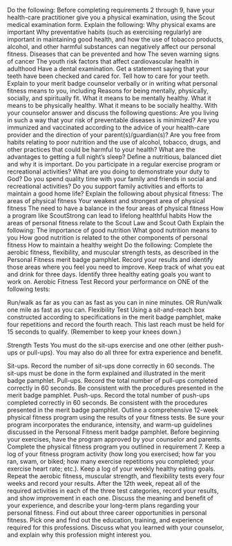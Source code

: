 
Do the following:
Before completing requirements 2 through 9, have your health-care practitioner give you a physical examination, using the Scout medical examination form. Explain the following:
Why physical exams are important
Why preventative habits (such as exercising regularly) are important in maintaining good health, and how the use of tobacco products, alcohol, and other harmful substances can negatively affect our personal fitness.
Diseases that can be prevented and how
The seven warning signs of cancer
The youth risk factors that affect cardiovascular health in adulthood
Have a dental examination. Get a statement saying that your teeth have been checked and cared for. Tell how to care for your teeth.
Explain to your merit badge counselor verbally or in writing what personal fitness means to you, including
Reasons for being mentally, physically, socially, and spiritually fit.
What it means to be mentally healthy.
What it means to be physically healthy.
What it means to be socially healthy.
With your counselor answer and discuss the following questions:
Are you living in such a way that your risk of preventable diseases is minimized?
Are you immunized and vaccinated according to the advice of your health-care provider and the direction of your parent(s)/guardian(s)?
Are you free from habits relating to poor nutrition and the use of alcohol, tobacco, drugs, and other practices that could be harmful to your health?
What are the advantages to getting a full night’s sleep?
Define a nutritious, balanced diet and why it is important.
Do you participate in a regular exercise program or recreational activities?
What are you doing to demonstrate your duty to God?
Do you spend quality time with your family and friends in social and recreational activities?
Do you support family activities and efforts to maintain a good home life?
Explain the following about physical fitness:
The areas of physical fitness
Your weakest and strongest area of physical fitness
The need to have a balance in the four areas of physical fitness
How a program like ScoutStrong can lead to lifelong healthful habits
How the areas of personal fitness relate to the Scout Law and Scout Oath
Explain the following:
The importance of good nutrition
What good nutrition means to you
How good nutrition is related to the other components of personal fitness
How to maintain a healthy weight
Do the following:
Complete the aerobic fitness, flexibility, and muscular strength tests, as described in the Personal Fitness merit badge pamphlet. Record your results and identify those areas where you feel you need to improve.
Keep track of what you eat and drink for three days. Identify three healthy eating goals you want to work on.
Aerobic Fitness Test
Record your performance on ONE of the following tests:

Run/walk as far as you can as fast as you can in nine minutes.
OR
Run/walk one mile as fast as you can.
Flexibility Test
Using a sit-and-reach box constructed according to specifications in the merit badge pamphlet, make four repetitions and record the fourth reach. This last reach must be held for 15 seconds to qualify. (Remember to keep your knees down.)

Strength Tests
You must do the sit-ups exercise and one other (either push-ups or pull-ups). You may also do all three for extra experience and benefit.

Sit-ups. Record the number of sit-ups done correctly in 60 seconds. The sit-ups must be done in the form explained and illustrated in the merit badge pamphlet.
Pull-ups. Record the total number of pull-ups completed correctly in 60 seconds. Be consistent with the procedures presented in the merit badge pamphlet.
Push-ups. Record the total number of push-ups completed correctly in 60 seconds. Be consistent with the procedures presented in the merit badge pamphlet.
Outline a comprehensive 12-week physical fitness program using the results of your fitness tests. Be sure your program incorporates the endurance, intensity, and warm-up guidelines discussed in the Personal Fitness merit badge pamphlet. Before beginning your exercises, have the program approved by your counselor and parents.
Complete the physical fitness program you outlined in requirement 7. Keep a log of your fitness program activity (how long you exercised; how far you ran, swam, or biked; how many exercise repetitions you completed; your exercise heart rate; etc.). Keep a log of your weekly healthy eating goals. Repeat the aerobic fitness, muscular strength, and flexibility tests every four weeks and record your results. After the 12th week, repeat all of the required activities in each of the three test categories, record your results, and show improvement in each one. Discuss the meaning and benefit of your experience, and describe your long-term plans regarding your personal fitness.
Find out about three career opportunities in personal fitness. Pick one and find out the education, training, and experience required for this professions. Discuss what you learned with your counselor, and explain why this profession might interest you.
